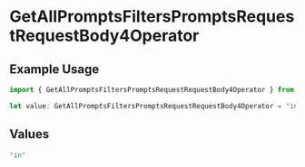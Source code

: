 # GetAllPromptsFiltersPromptsRequestRequestBody4Operator

## Example Usage

```typescript
import { GetAllPromptsFiltersPromptsRequestRequestBody4Operator } from "@orq-ai/node/models/operations";

let value: GetAllPromptsFiltersPromptsRequestRequestBody4Operator = "in";
```

## Values

```typescript
"in"
```